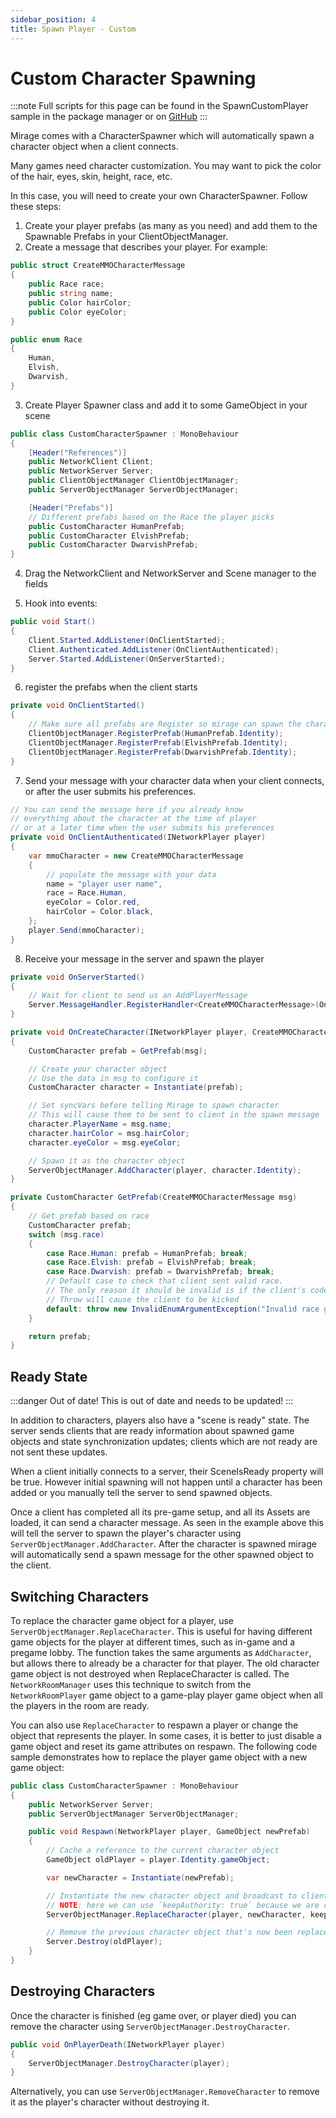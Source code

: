 ```yaml
---
sidebar_position: 4
title: Spawn Player - Custom
---
```

# Custom Character Spawning

:::note
Full scripts for this page can be found in the SpawnCustomPlayer sample in the package manager or on [GitHub](https://github.com/MirageNet/Mirage/tree/main/Assets/Mirage/Samples%7E/SpawnCustomPlayer)
:::

Mirage comes with a CharacterSpawner which will automatically spawn a character object when a client connects.

Many games need character customization. You may want to pick the color of the hair, eyes, skin, height, race, etc.

In this case, you will need to create your own CharacterSpawner.  Follow these steps:

1) Create your player prefabs (as many as you need) and add them to the Spawnable Prefabs in your ClientObjectManager.
2) Create a message that describes your player. For example:
``` cs
public struct CreateMMOCharacterMessage
{
    public Race race;
    public string name;
    public Color hairColor;
    public Color eyeColor;
}

public enum Race
{
    Human,
    Elvish,
    Dwarvish,
}
```
3) Create Player Spawner class and add it to some GameObject in your scene
``` cs
public class CustomCharacterSpawner : MonoBehaviour
{
    [Header("References")]
    public NetworkClient Client;
    public NetworkServer Server;
    public ClientObjectManager ClientObjectManager;
    public ServerObjectManager ServerObjectManager;

    [Header("Prefabs")]
    // Different prefabs based on the Race the player picks
    public CustomCharacter HumanPrefab;
    public CustomCharacter ElvishPrefab;
    public CustomCharacter DwarvishPrefab;
}
```
4) Drag the NetworkClient and NetworkServer and Scene manager to the fields

5) Hook into events:

```cs
public void Start()
{
    Client.Started.AddListener(OnClientStarted);
    Client.Authenticated.AddListener(OnClientAuthenticated);
    Server.Started.AddListener(OnServerStarted);
}
```

6) register the prefabs when the client starts

```cs
private void OnClientStarted()
{
    // Make sure all prefabs are Register so mirage can spawn the character for this client and for other players
    ClientObjectManager.RegisterPrefab(HumanPrefab.Identity);
    ClientObjectManager.RegisterPrefab(ElvishPrefab.Identity);
    ClientObjectManager.RegisterPrefab(DwarvishPrefab.Identity);
}
```

7) Send your message with your character data when your client connects, or after the user submits his preferences.

``` cs
// You can send the message here if you already know
// everything about the character at the time of player
// or at a later time when the user submits his preferences
private void OnClientAuthenticated(INetworkPlayer player)
{
    var mmoCharacter = new CreateMMOCharacterMessage
    {
        // populate the message with your data
        name = "player user name",
        race = Race.Human,
        eyeColor = Color.red,
        hairColor = Color.black,
    };
    player.Send(mmoCharacter);
}
```
8) Receive your message in the server and spawn the player

```cs
private void OnServerStarted()
{
    // Wait for client to send us an AddPlayerMessage
    Server.MessageHandler.RegisterHandler<CreateMMOCharacterMessage>(OnCreateCharacter);
}

private void OnCreateCharacter(INetworkPlayer player, CreateMMOCharacterMessage msg)
{
    CustomCharacter prefab = GetPrefab(msg);

    // Create your character object
    // Use the data in msg to configure it
    CustomCharacter character = Instantiate(prefab);

    // Set syncVars before telling Mirage to spawn character
    // This will cause them to be sent to client in the spawn message
    character.PlayerName = msg.name;
    character.hairColor = msg.hairColor;
    character.eyeColor = msg.eyeColor;

    // Spawn it as the character object
    ServerObjectManager.AddCharacter(player, character.Identity);
}

private CustomCharacter GetPrefab(CreateMMOCharacterMessage msg)
{
    // Get prefab based on race
    CustomCharacter prefab;
    switch (msg.race)
    {
        case Race.Human: prefab = HumanPrefab; break;
        case Race.Elvish: prefab = ElvishPrefab; break;
        case Race.Dwarvish: prefab = DwarvishPrefab; break;
        // Default case to check that client sent valid race.
        // The only reason it should be invalid is if the client's code was modified by an attacker
        // Throw will cause the client to be kicked
        default: throw new InvalidEnumArgumentException("Invalid race given");
    }

    return prefab;
}
```

## Ready State

:::danger Out of date!
This is out of date and needs to be updated!
:::

In addition to characters, players also have a "scene is ready" state. The server sends clients that are ready information about spawned game objects and state synchronization updates; clients which are not ready are not sent these updates. 

When a client initially connects to a server, their SceneIsReady property will be true. However initial spawning will not happen until a character has been added or you manually tell the server to send spawned objects.

Once a client has completed all its pre-game setup, and all its Assets are loaded, it can send a character message. As seen in the example above this will tell the server to spawn the player's character using `ServerObjectManager.AddCharacter`. After the character is spawned mirage will automatically send a spawn message for the other spawned object to the client.

## Switching Characters

To replace the character game object for a player, use `ServerObjectManager.ReplaceCharacter`. This is useful for having different game objects for the player at different times, such as in-game and a pregame lobby. The function takes the same arguments as `AddCharacter`, but allows there to already be a character for that player. The old character game object is not destroyed when ReplaceCharacter is called. The `NetworkRoomManager` uses this technique to switch from the `NetworkRoomPlayer` game object to a game-play player game object when all the players in the room are ready.

You can also use `ReplaceCharacter` to respawn a player or change the object that represents the player. In some cases, it is better to just disable a game object and reset its game attributes on respawn. The following code sample demonstrates how to replace the player game object with a new game object:

``` cs
public class CustomCharacterSpawner : MonoBehaviour
{
    public NetworkServer Server;
    public ServerObjectManager ServerObjectManager;

    public void Respawn(NetworkPlayer player, GameObject newPrefab)
    {
        // Cache a reference to the current character object
        GameObject oldPlayer = player.Identity.gameObject;

        var newCharacter = Instantiate(newPrefab);

        // Instantiate the new character object and broadcast to clients
        // NOTE: here we can use `keepAuthority: true` because we are calling Destroy on the old prefab immediately after.
        ServerObjectManager.ReplaceCharacter(player, newCharacter, keepAuthority: true);

        // Remove the previous character object that's now been replaced
        Server.Destroy(oldPlayer);
    }
}
```


## Destroying Characters

Once the character is finished (eg game over, or player died) you can remove the character using `ServerObjectManager.DestroyCharacter`.

```cs
public void OnPlayerDeath(INetworkPlayer player)
{
    ServerObjectManager.DestroyCharacter(player);
}
```

Alternatively, you can use `ServerObjectManager.RemoveCharacter` to remove it as the player's character without destroying it.
